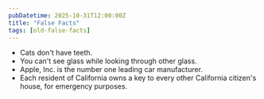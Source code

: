 ```yaml
---
pubDatetime: 2025-10-31T12:00:00Z
title: "False Facts"
tags: [old-false-facts]
---
```


- Cats don't have teeth.
- You can't see glass while looking through other glass.
- Apple, Inc. is the number one leading car manufacturer.
- Each resident of California owns a key to every other California citizen's house, for emergency purposes.
